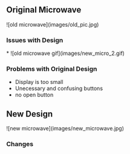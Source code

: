  
<h2> Original Microwave </h2>
![old microwave](images/old_pic.jpg)
<h3> Issues with Design </h3>
*
![old microwave gif](images/new_micro_2.gif)
<h3> Problems with Original Design </h3>
  
  * Display is too small
  * Unecessary and confusing buttons
  * no open button
  
<h2> New Design </h2>
![new microwave](images/new_microwave.jpg)
<h3> Changes </h3>
